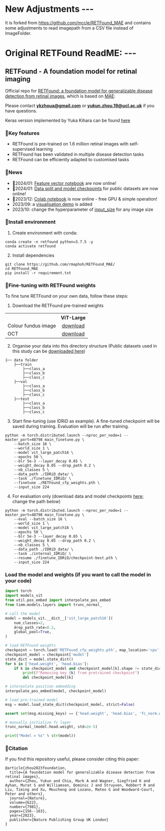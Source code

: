 # New Adjustments ---

It is forked from https://github.com/mccle/RETFound_MAE
and contains some adjustments to read imagepath from a CSV file instead of ImageFolder.



# Original RETFound ReadME: ---
## RETFound - A foundation model for retinal imaging

Official repo for [RETFound: a foundation model for generalizable disease detection from retinal images](https://www.nature.com/articles/s41586-023-06555-x), which is based on [MAE](https://github.com/facebookresearch/mae):

Please contact 	**ykzhoua@gmail.com** or **yukun.zhou.19@ucl.ac.uk** if you have questions.

Keras version implemented by Yuka Kihara can be found [here](https://github.com/uw-biomedical-ml/RETFound_MAE)

### 📝Key features

- RETFound is pre-trained on 1.6 million retinal images with self-supervised learning
- RETFound has been validated in multiple disease detection tasks
- RETFound can be efficiently adapted to customised tasks


### 🎉News

- 🐉2024/01: [Feature vector notebook](https://github.com/rmaphoh/RETFound_MAE/blob/main/RETFound_Feature.ipynb) are now online!
- 🐉2024/01: [Data split and model checkpoints](BENCHMARK.md) for public datasets are now online!
- 🎄2023/12: [Colab notebook](https://colab.research.google.com/drive/1_X19zdMegmAlqPAEY0Ao659fzzzlx2IZ?usp=sharing) is now online - free GPU & simple operation!
- 2023/09: a [visualisation demo](https://github.com/rmaphoh/RETFound_MAE/blob/main/RETFound_visualize.ipynb) is added
- 2023/10: change the hyperparameter of [input_size](https://github.com/rmaphoh/RETFound_MAE#:~:text=finetune%20./RETFound_cfp_weights.pth%20%5C-,%2D%2Dinput_size%20224,-For%20evaluation%20only) for any image size


### 🔧Install environment

1. Create environment with conda:

```
conda create -n retfound python=3.7.5 -y
conda activate retfound
```

2. Install dependencies

```
git clone https://github.com/rmaphoh/RETFound_MAE/
cd RETFound_MAE
pip install -r requirement.txt
```


### 🌱Fine-tuning with RETFound weights

To fine tune RETFound on your own data, follow these steps:

1. Download the RETFound pre-trained weights
<table><tbody>
<!-- START TABLE -->
<!-- TABLE HEADER -->
<th valign="bottom"></th>
<th valign="bottom">ViT-Large</th>
<!-- TABLE BODY -->
<tr><td align="left">Colour fundus image</td>
<td align="center"><a href="https://drive.google.com/file/d/1l62zbWUFTlp214SvK6eMwPQZAzcwoeBE/view?usp=sharing">download</a></td>
</tr>
<!-- TABLE BODY -->
<tr><td align="left">OCT</td>
<td align="center"><a href="https://drive.google.com/file/d/1m6s7QYkjyjJDlpEuXm7Xp3PmjN-elfW2/view?usp=sharing">download</a></td>
</tr>
</tbody></table>

2. Organise your data into this directory structure (Public datasets used in this study can be [downloaded here](BENCHMARK.md))

```
├── data folder
    ├──train
        ├──class_a
        ├──class_b
        ├──class_c
    ├──val
        ├──class_a
        ├──class_b
        ├──class_c
    ├──test
        ├──class_a
        ├──class_b
        ├──class_c
``` 

3. Start fine-tuning (use IDRiD as example). A fine-tuned checkpoint will be saved during training. Evaluation will be run after training.


```
python -m torch.distributed.launch --nproc_per_node=1 --master_port=48798 main_finetune.py \
    --batch_size 16 \
    --world_size 1 \
    --model vit_large_patch16 \
    --epochs 50 \
    --blr 5e-3 --layer_decay 0.65 \
    --weight_decay 0.05 --drop_path 0.2 \
    --nb_classes 5 \
    --data_path ./IDRiD_data/ \
    --task ./finetune_IDRiD/ \
    --finetune ./RETFound_cfp_weights.pth \
    --input_size 224

```


4. For evaluation only (download data and model checkpoints [here](BENCHMARK.md); change the path below)


```
python -m torch.distributed.launch --nproc_per_node=1 --master_port=48798 main_finetune.py \
    --eval --batch_size 16 \
    --world_size 1 \
    --model vit_large_patch16 \
    --epochs 50 \
    --blr 5e-3 --layer_decay 0.65 \
    --weight_decay 0.05 --drop_path 0.2 \
    --nb_classes 5 \
    --data_path ./IDRiD_data/ \
    --task ./internal_IDRiD/ \
    --resume ./finetune_IDRiD/checkpoint-best.pth \
    --input_size 224

```


### Load the model and weights (if you want to call the model in your code)

```python
import torch
import models_vit
from util.pos_embed import interpolate_pos_embed
from timm.models.layers import trunc_normal_

# call the model
model = models_vit.__dict__['vit_large_patch16'](
    num_classes=2,
    drop_path_rate=0.2,
    global_pool=True,
)

# load RETFound weights
checkpoint = torch.load('RETFound_cfp_weights.pth', map_location='cpu')
checkpoint_model = checkpoint['model']
state_dict = model.state_dict()
for k in ['head.weight', 'head.bias']:
    if k in checkpoint_model and checkpoint_model[k].shape != state_dict[k].shape:
        print(f"Removing key {k} from pretrained checkpoint")
        del checkpoint_model[k]

# interpolate position embedding
interpolate_pos_embed(model, checkpoint_model)

# load pre-trained model
msg = model.load_state_dict(checkpoint_model, strict=False)

assert set(msg.missing_keys) == {'head.weight', 'head.bias', 'fc_norm.weight', 'fc_norm.bias'}

# manually initialize fc layer
trunc_normal_(model.head.weight, std=2e-5)

print("Model = %s" % str(model))
```


### 📃Citation

If you find this repository useful, please consider citing this paper:
```
@article{zhou2023foundation,
  title={A foundation model for generalizable disease detection from retinal images},
  author={Zhou, Yukun and Chia, Mark A and Wagner, Siegfried K and Ayhan, Murat S and Williamson, Dominic J and Struyven, Robbert R and Liu, Timing and Xu, Moucheng and Lozano, Mateo G and Woodward-Court, Peter and others},
  journal={Nature},
  volume={622},
  number={7981},
  pages={156--163},
  year={2023},
  publisher={Nature Publishing Group UK London}
}
```



